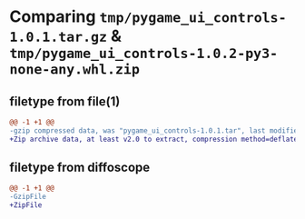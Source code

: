 # Comparing `tmp/pygame_ui_controls-1.0.1.tar.gz` & `tmp/pygame_ui_controls-1.0.2-py3-none-any.whl.zip`

## filetype from file(1)

```diff
@@ -1 +1 @@
-gzip compressed data, was "pygame_ui_controls-1.0.1.tar", last modified: Sat Jun 17 07:36:07 2023, max compression
+Zip archive data, at least v2.0 to extract, compression method=deflate
```

## filetype from diffoscope

```diff
@@ -1 +1 @@
-GzipFile
+ZipFile
```

